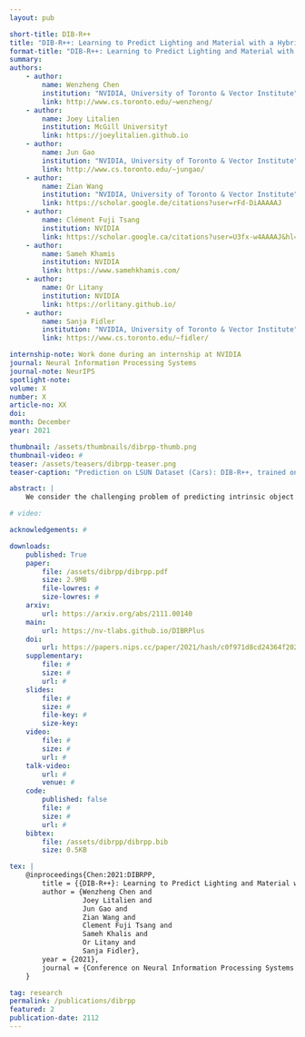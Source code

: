 ```yaml
---
layout: pub

short-title: DIB-R++
title: "DIB-R++: Learning to Predict Lighting and Material with a Hybrid Differentiable Renderer"
format-title: "DIB-R++: Learning to Predict Lighting and Material with a Hybrid Differentiable Renderer"
summary:
authors:
    - author:
        name: Wenzheng Chen
        institution: "NVIDIA, University of Toronto & Vector Institute"
        link: http://www.cs.toronto.edu/~wenzheng/
    - author:
        name: Joey Litalien
        institution: McGill University†
        link: https://joeylitalien.github.io
    - author:
        name: Jun Gao
        institution: "NVIDIA, University of Toronto & Vector Institute"
        link: http://www.cs.toronto.edu/~jungao/
    - author:
        name: Zian Wang
        institution: "NVIDIA, University of Toronto & Vector Institute"
        link: https://scholar.google.de/citations?user=rFd-DiAAAAAJ
    - author:
        name: Clément Fuji Tsang
        institution: NVIDIA
        link: https://scholar.google.ca/citations?user=U3fx-w4AAAAJ&hl=en
    - author:
        name: Sameh Khamis
        institution: NVIDIA
        link: https://www.samehkhamis.com/
    - author:
        name: Or Litany
        institution: NVIDIA
        link: https://orlitany.github.io/
    - author:
        name: Sanja Fidler
        institution: "NVIDIA, University of Toronto & Vector Institute"
        link: https://www.cs.toronto.edu/~fidler/

internship-note: Work done during an internship at NVIDIA
journal: Neural Information Processing Systems
journal-note: NeurIPS
spotlight-note:
volume: X
number: X
article-no: XX
doi:
month: December
year: 2021

thumbnail: /assets/thumbnails/dibrpp-thumb.png
thumbnail-video: #
teaser: /assets/teasers/dibrpp-teaser.png
teaser-caption: "Prediction on LSUN Dataset (Cars): DIB-R++, trained on StyleGAN dataset, can generalize well to real images. Moreover, it also predicts correct high specular lighting directions and usable, clean textures."

abstract: |
    We consider the challenging problem of predicting intrinsic object properties from a single image by exploiting differentiable renderers. Many previous learning-based approaches for inverse graphics adopt rasterization-based renderers and assume naive lighting and material models, which often fail to account for non-Lambertian, specular reflections commonly observed in the wild. In this work, we propose DIB-R++, a hybrid differentiable renderer which supports these photorealistic effects by combining rasterization and ray-tracing, taking the advantage of their respective strengths—speed and realism. Our renderer incorporates environmental lighting and spatially-varying material models to efficiently approximate light transport, either through direct estimation or via spherical basis functions. Compared to more advanced physics-based differentiable renderers leveraging path tracing, DIB-R++ is highly performant due to its compact and expressive shading model, which enables easy integration with learning frameworks for geometry, reflectance and lighting prediction from a single image without requiring any ground-truth. We experimentally demonstrate that our approach achieves superior material and lighting disentanglement on synthetic and real data compared to existing rasterization-based approaches and showcase several artistic applications including material editing and relighting.

# video:

acknowledgements: #

downloads:
    published: True
    paper:
        file: /assets/dibrpp/dibrpp.pdf
        size: 2.9MB
        file-lowres: #
        size-lowres: #
    arxiv:
        url: https://arxiv.org/abs/2111.00140
    main:
        url: https://nv-tlabs.github.io/DIBRPlus
    doi:
        url: https://papers.nips.cc/paper/2021/hash/c0f971d8cd24364f2029fcb9ac7b71f5-Abstract.html
    supplementary:
        file: #
        size: #
        url: #
    slides:
        file: #
        size: #
        file-key: #
        size-key:
    video:
        file: #
        size: #
        url: #
    talk-video:
        url: #
        venue: #
    code:
        published: false
        file: #
        size: #
        url: #
    bibtex:
        file: /assets/dibrpp/dibrpp.bib
        size: 0.5KB

tex: |
    @inproceedings{Chen:2021:DIBRPP,
        title = {{DIB-R++}: Learning to Predict Lighting and Material with a Hybrid Differentiable Renderer,
        author = {Wenzheng Chen and
                  Joey Litalien and
                  Jun Gao and
                  Zian Wang and
                  Clement Fuji Tsang and
                  Sameh Khalis and
                  Or Litany and
                  Sanja Fidler},
        year = {2021},
        journal = {Conference on Neural Information Processing Systems (NeurIPS)}
    }

tag: research
permalink: /publications/dibrpp
featured: 2
publication-date: 2112
---
```

